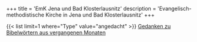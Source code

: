 +++
title = 'EmK Jena und Bad Klosterlausnitz'
description = 'Evangelisch-methodistische Kirche in Jena und Bad Klosterlausnitz'
+++

{{< list limit=1 where="Type" value="angedacht" >}}
[Gedanken zu Bibelwörtern aus vergangenen Monaten](/beitraege/angedacht)
